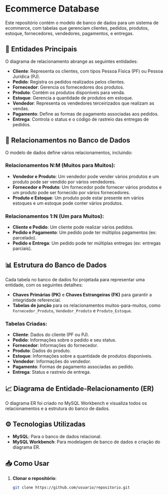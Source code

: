 # Ecommerce Database

Este repositório contém o modelo de banco de dados para um sistema de ecommerce, com tabelas que gerenciam clientes, pedidos, produtos, estoque, fornecedores, vendedores, pagamentos, e entregas.

## 🔑 Entidades Principais

O diagrama de relacionamento abrange as seguintes entidades:

- **Cliente**: Representa os clientes, com tipos Pessoa Física (PF) ou Pessoa Jurídica (PJ).
- **Pedido**: Registra os pedidos realizados pelos clientes.
- **Fornecedor**: Gerencia os fornecedores dos produtos.
- **Produto**: Contém os produtos disponíveis para venda.
- **Estoque**: Gerencia a quantidade de produtos em estoque.
- **Vendedor**: Representa os vendedores terceirizados que realizam as vendas.
- **Pagamento**: Define as formas de pagamento associadas aos pedidos.
- **Entrega**: Controla o status e o código de rastreio das entregas de pedidos.

## 🔄 Relacionamentos no Banco de Dados

O modelo de dados define vários relacionamentos, incluindo:

### Relacionamentos N:M (Muitos para Muitos):

- **Vendedor e Produto**: Um vendedor pode vender vários produtos e um produto pode ser vendido por vários vendedores.
- **Fornecedor e Produto**: Um fornecedor pode fornecer vários produtos e um produto pode ser fornecido por vários fornecedores.
- **Produto e Estoque**: Um produto pode estar presente em vários estoques e um estoque pode conter vários produtos.

### Relacionamentos 1:N (Um para Muitos):

- **Cliente e Pedido**: Um cliente pode realizar vários pedidos.
- **Pedido e Pagamento**: Um pedido pode ter múltiplos pagamentos (ex: parcelado).
- **Pedido e Entrega**: Um pedido pode ter múltiplas entregas (ex: entregas parciais).

## 📊 Estrutura do Banco de Dados

Cada tabela no banco de dados foi projetada para representar uma entidade, com os seguintes detalhes:

- **Chaves Primárias (PK)** e **Chaves Estrangeiras (FK)** para garantir a integridade referencial.
- **Tabelas de junção** para os relacionamentos muitos-para-muitos, como `Fornecedor_Produto`, `Vendedor_Produto` e `Produto_Estoque`.

### Tabelas Criadas:

- **Cliente**: Dados do cliente (PF ou PJ).
- **Pedido**: Informações sobre o pedido e seu status.
- **Fornecedor**: Informações do fornecedor.
- **Produto**: Dados do produto.
- **Estoque**: Informações sobre a quantidade de produtos disponíveis.
- **Vendedor**: Informações do vendedor.
- **Pagamento**: Formas de pagamento associadas ao pedido.
- **Entrega**: Status e rastreio de entrega.

## 📈 Diagrama de Entidade-Relacionamento (ER)

O diagrama ER foi criado no MySQL Workbench e visualiza todos os relacionamentos e a estrutura do banco de dados.

## ⚙️ Tecnologias Utilizadas

- **MySQL**: Para o banco de dados relacional.
- **MySQL Workbench**: Para modelagem de banco de dados e criação do diagrama ER.

## 📥 Como Usar

1. **Clonar o repositório**:
   ```bash
   git clone https://github.com/usuario/repositorio.git
